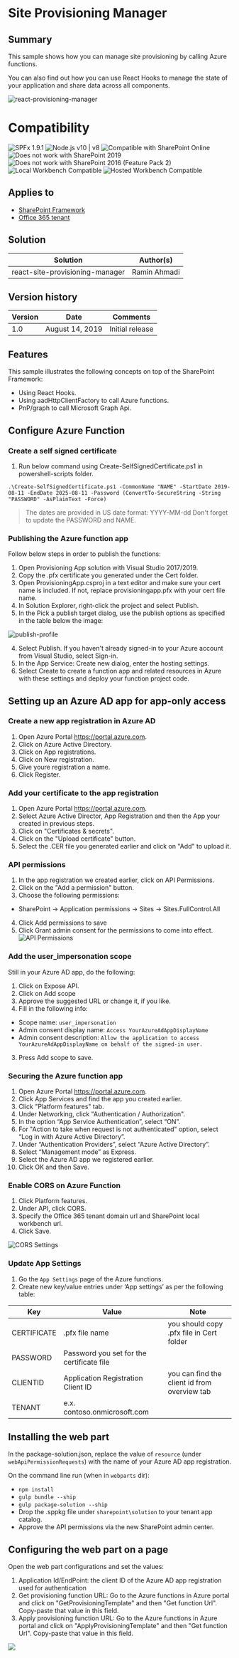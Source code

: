 # Site Provisioning Manager

## Summary
This sample shows how you can manage site provisioning by calling Azure functions.

You can also find out how you can use React Hooks to manage the state of your application and share data across all components.


![react-provisioning-manager](./assets/screenshot.gif)


# Compatibility

![SPFx 1.9.1](https://img.shields.io/badge/SPFx-1.9.1-green.svg) 
![Node.js v10 | v8](https://img.shields.io/badge/Node.js-v10%20%7C%20v8-green.svg) 
![Compatible with SharePoint Online](https://img.shields.io/badge/SharePoint%20Online-Compatible-green.svg)
![Does not work with SharePoint 2019](https://img.shields.io/badge/SharePoint%20Server%202019-Incompatible-red.svg)
![Does not work with SharePoint 2016 (Feature Pack 2)](https://img.shields.io/badge/SharePoint%20Server%202016%20(Feature%20Pack%202)-Incompatible-red.svg "SharePoint Server 2016 Feature Pack 2 requires SPFx 1.1")
![Local Workbench Compatible](https://img.shields.io/badge/Local%20Workbench-Compatible-green.svg)
![Hosted Workbench Compatible](https://img.shields.io/badge/Hosted%20Workbench-Compatible-green.svg)

## Applies to

* [SharePoint Framework](https://docs.microsoft.com/sharepoint/dev/spfx/sharepoint-framework-overview)
* [Office 365 tenant](https://docs.microsoft.com/sharepoint/dev/spfx/set-up-your-development-environment)

## Solution

Solution|Author(s)
--------|---------
react-site-provisioning-manager | Ramin Ahmadi

## Version history

Version|Date|Comments
-------|----|--------
1.0|August 14, 2019|Initial release

## Features
This sample illustrates the following concepts on top of the SharePoint Framework:

* Using React Hooks.
* Using aadHttpClientFactory to call Azure functions.
* PnP/graph to call Microsoft Graph Api.

## Configure Azure Function

### Create a self signed certificate

1. Run below command using Create-SelfSignedCertificate.ps1 in powershell-scripts folder.

```
.\Create-SelfSignedCertificate.ps1 -CommonName "NAME" -StartDate 2019-08-11 -EndDate 2025-08-11 -Password (ConvertTo-SecureString -String "PASSWORD" -AsPlainText -Force)
```

> The dates are provided in US date format: YYYY-MM-dd
> Don't forget to update the PASSWORD and NAME.

### Publishing the Azure function app

Follow below steps in order to publish the functions:

1. Open Provisioning App solution with Visual Studio 2017/2019.
2. Copy the .pfx certificate you generated under the Cert folder.
3. Open ProvisioningApp.csproj in a text editor and make sure your cert name is included. If not, replace provisioningapp.pfx with your cert file name.
2. In Solution Explorer, right-click the project and select Publish.
3. In the Pick a publish target dialog, use the publish options as specified in the table below the image:

![publish-profile](./assets/functions-visual-studio-publish-profile.png)

4. Select Publish. If you haven't already signed-in to your Azure account from Visual Studio, select Sign-in.
5. In the App Service: Create new dialog, enter the hosting settings.
6. Select Create to create a function app and related resources in Azure with these settings and deploy your function project code.

## Setting up an Azure AD app for app-only access

### Create a new app registration in Azure AD

1. Open Azure Portal https://portal.azure.com.
2. Click on Azure Active Directory.
3. Click on App registrations.
4. Click on New registration.
5. Give youre registration a name.
6. Click Register.

### Add your certificate to the app registration

1. Open Azure Portal https://portal.azure.com.
2. Select Azure Active Director, App Registration and then the App your created in previous steps.
3. Click on "Certificates & secrets".
4. Click on the "Upload certificate" button.
5. Select the .CER file you generated earlier and click on "Add" to upload it.

### API permissions

1. In the app registration we created earlier, click on API Permissions.
2. Click on the "Add a permission" button.
3. Choose the following permissions:
* SharePoint -> Application permissions -> Sites -> Sites.FullControl.All
4. Click Add permissions to save
5. Click Grant admin consent for the permissions to come into effect.
![API Permissions](./assets/api-permissions.png)

### Add the user_impersonation scope

Still in your Azure AD app, do the following:

1. Click on Expose API.
2. Click on Add scope
3. Approve the suggested URL or change it, if you like.
4. Fill in the following info:
- Scope name: `user_impersonation`
- Admin consent display name: `Access YourAzureAdAppDisplayName`
- Admin consent description: `Allow the application to access YourAzureAdAppDisplayName on behalf of the signed-in user.`
3. Press Add scope to save.

### Securing the Azure function app

1. Open Azure Portal https://portal.azure.com.
2. Click App Services and find the app you created earlier.
3. Click "Platform features" tab.
4. Under Networking, click "Authentication / Authorization".
5. In the option “App Service Authentication”, select “ON”.
6. For "Action to take when request is not authenticated" option, select “Log in with Azure Active Directory”.
7. Under “Authentication Providers”, select “Azure Active Directory”.
8. Select “Management mode” as Express.
9. Select the Azure AD app we registered earlier.
10. Click OK and then Save.

### Enable CORS on Azure Function

1. Click Platform features.
2. Under API, click CORS.
3. Specify the Office 365 tenant domain url and SharePoint local workbench url.
4. Click Save.

![CORS Settings](./assets/functions-CORS-settings.PNG)

### Update App Settings

1. Go the `App Settings` page of the Azure functions.
2. Create new key/value entries under ‘App settings’ as per the following table:

Key|Value|Note
---|-----|----
CERTIFICATE| .pfx file name | you should copy .pfx file in Cert folder
PASSWORD| Password you set for the certificate file
CLIENTID| Application Registration Client ID| you can find the client id from overview tab
TENANT| e.x. contoso.onmicrosoft.com

## Installing the web part

In the package-solution.json, replace the value of `resource` (under `webApiPermissionRequests`) with the name of your Azure AD app registration.

On the command line run (when in `webparts` dir):
- `npm install`
- `gulp bundle --ship`
- `gulp package-solution --ship`
- Drop the .sppkg file under `sharepoint\solution` to your tenant app catalog.
- Approve the API permissions via the new SharePoint admin center.

## Configuring the web part on a page

Open the web part configurations and set the values:
1. Application Id/EndPoint: the client ID of the Azure AD app registration used for authentication
2. Get provisioning function URL: Go to the Azure functions in Azure portal and click on "GetProvisioningTemplate" and then "Get function Url". Copy-paste that value in this field.
3. Apply provisioning function URL: Go to the Azure functions in Azure portal and click on "ApplyProvisioningTemplate" and then "Get function Url". Copy-paste that value in this field.

<img src="https://pnptelemetry.azurewebsites.net/sp-dev-fx-webparts/samples/react-site-provisioning-manager" />
